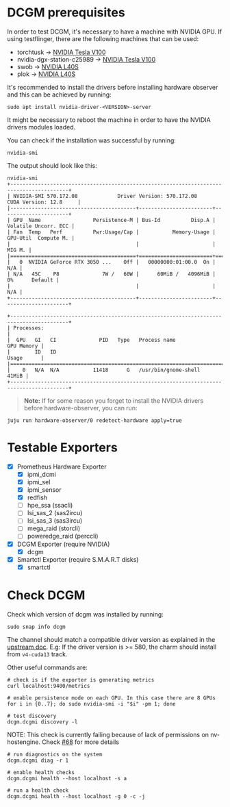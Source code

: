 # DCGM prerequisites
In order to test DCGM, it's necessary to have a machine with NVIDIA GPU. If using testflinger, there are the following machines that can be used:
- torchtusk -> [NVIDIA Tesla V100](https://www.nvidia.com/en-gb/data-center/tesla-v100/)
- nvidia-dgx-station-c25989 -> [NVIDIA Tesla V100](https://www.nvidia.com/en-gb/data-center/tesla-v100/)
- swob -> [NVIDIA L40S](https://www.nvidia.com/en-us/data-center/l40s/)
- plok -> [NVIDIA L40S](https://www.nvidia.com/en-us/data-center/l40s/)

It's recommended to install the drivers before installing hardware observer and this can be achieved by running:

```shell
sudo apt install nvidia-driver-<VERSION>-server
```

It might be necessary to reboot the machine in order to have the NVIDIA drivers modules loaded.

You can check if the installation was successful by running:

```shell
nvidia-smi
```

The output should look like this:
```
nvidia-smi
+-----------------------------------------------------------------------------------------+
| NVIDIA-SMI 570.172.08             Driver Version: 570.172.08     CUDA Version: 12.8     |
|-----------------------------------------+------------------------+----------------------+
| GPU  Name                 Persistence-M | Bus-Id          Disp.A | Volatile Uncorr. ECC |
| Fan  Temp   Perf          Pwr:Usage/Cap |           Memory-Usage | GPU-Util  Compute M. |
|                                         |                        |               MIG M. |
|=========================================+========================+======================|
|   0  NVIDIA GeForce RTX 3050 ...    Off |   00000000:01:00.0  On |                  N/A |
| N/A   45C    P8              7W /   60W |      60MiB /   4096MiB |      0%      Default |
|                                         |                        |                  N/A |
+-----------------------------------------+------------------------+----------------------+

+-----------------------------------------------------------------------------------------+
| Processes:                                                                              |
|  GPU   GI   CI              PID   Type   Process name                        GPU Memory |
|        ID   ID                                                               Usage      |
|=========================================================================================|
|    0   N/A  N/A           11418      G   /usr/bin/gnome-shell                     41MiB |
+-----------------------------------------------------------------------------------------+
```

> **Note:**  If for some reason you forget to install the NVIDIA drivers before hardware-observer, you can run:
```shell
juju run hardware-observer/0 redetect-hardware apply=true
```

# Testable Exporters



- [x] Prometheus Hardware Exporter
  - [x] ipmi_dcmi
  - [x] ipmi_sel
  - [x] ipmi_sensor
  - [x] redfish
  - [ ] hpe_ssa (ssacli)
  - [ ] lsi_sas_2 (sas2ircu)
  - [ ] lsi_sas_3 (sas3ircu)
  - [ ] mega_raid (storcli)
  - [ ] poweredge_raid (perccli)
- [x] DCGM Exporter (require NVIDIA)
  - [x] dcgm
- [x] Smartctl Exporter (require S.M.A.R.T disks)
  - [x] smartctl

# Check DCGM

Check which version of dcgm was installed by running:

```
sudo snap info dcgm
```

The channel should match a compatible driver version as explained in the [upstream doc](https://docs.nvidia.com/deploy/cuda-compatibility/minor-version-compatibility.html). E.g: If the driver version is >= 580, the charm should install from `v4-cuda13` track.

Other useful commands are:

```shell
# check is if the exporter is generating metrics
curl localhost:9400/metrics
```

``` shell
# enable persistence mode on each GPU. In this case there are 8 GPUs
for i in {0..7}; do sudo nvidia-smi -i "$i" -pm 1; done
```

```shell
# test discovery
dcgm.dcgmi discovery -l
```

NOTE: This check is currently failing because of lack of permissions on nv-hostengine. Check [#68](https://github.com/canonical/dcgm-snap/issues/68) for more details
```shell
# run diagnostics on the system
dcgm.dcgmi diag -r 1
```

```shell
# enable health checks
dcgm.dcgmi health --host localhost -s a

# run a health check
dcgm.dcgmi health --host localhost -g 0 -c -j
```
